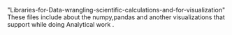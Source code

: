 "Libraries-for-Data-wrangling-scientific-calculations-and-for-visualization"
These files include about the numpy,pandas and another visualizations that support while doing Analytical work .
